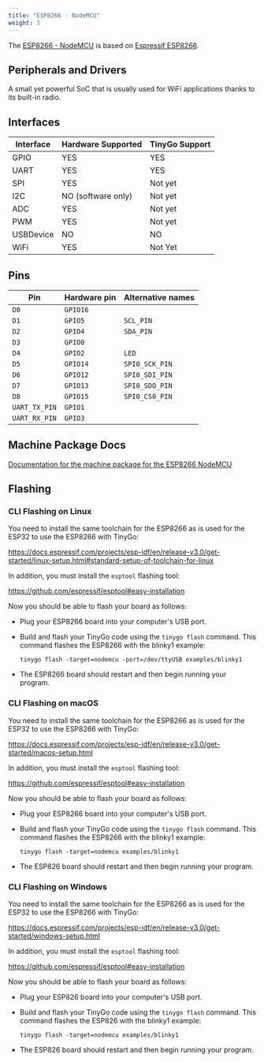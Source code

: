 ```yaml
---
title: "ESP8266 - NodeMCU"
weight: 3
---
```


The [ESP8266 - NodeMCU](https://en.wikipedia.org/wiki/NodeMCU) is based on [Espressif ESP8266](https://www.espressif.com/en/products/socs/esp8266).

## Peripherals and Drivers

A small yet powerful SoC that is usually used for WiFi applications thanks to its built-in radio.

## Interfaces

| Interface | Hardware Supported | TinyGo Support |
| --------- | ------------- | ----- |
| GPIO      | YES | YES |
| UART      | YES | YES |
| SPI       | YES | Not yet |
| I2C       | NO (software only) | Not yet |
| ADC       | YES | Not yet |
| PWM       | YES | Not yet |
| USBDevice | NO  | NO  |
| WiFi      | YES | Not Yet |

## Pins

| Pin               | Hardware pin | Alternative names |
| ----------------- | ------------ | ----------------- |
| `D0`              | `GPIO16`     |                   |
| `D1`              | `GPIO5`      | `SCL_PIN`         |
| `D2`              | `GPIO4`      | `SDA_PIN`         |
| `D3`              | `GPIO0`      |                   |
| `D4`              | `GPIO2`      | `LED`             |
| `D5`              | `GPIO14`     | `SPI0_SCK_PIN`    |
| `D6`              | `GPIO12`     | `SPI0_SDI_PIN`    |
| `D7`              | `GPIO13`     | `SPI0_SDO_PIN`    |
| `D8`              | `GPIO15`     | `SPI0_CS0_PIN`    |
| `UART_TX_PIN`     | `GPIO1`      |                   |
| `UART_RX_PIN`     | `GPIO3`      |                   |

## Machine Package Docs

[Documentation for the machine package for the ESP8266 NodeMCU](../machine/nodemcu)

## Flashing

### CLI Flashing on Linux

You need to install the same toolchain for the ESP8266 as is used for the ESP32 to use the ESP8266 with TinyGo:

https://docs.espressif.com/projects/esp-idf/en/release-v3.0/get-started/linux-setup.html#standard-setup-of-toolchain-for-linux

In addition, you must install the `esptool` flashing tool:

https://github.com/espressif/esptool#easy-installation

Now you should be able to flash your board as follows:

- Plug your ESP8266 board into your computer's USB port.
- Build and flash your TinyGo code using the `tinygo flash` command. This command flashes the ESP8266 with the blinky1 example:

    ```shell
    tinygo flash -target=nodemcu -port=/dev/ttyUSB examples/blinky1
    ```

- The ESP8266 board should restart and then begin running your program.

### CLI Flashing on macOS

You need to install the same toolchain for the ESP8266 as is used for the ESP32 to use the ESP8266 with TinyGo:

https://docs.espressif.com/projects/esp-idf/en/release-v3.0/get-started/macos-setup.html

In addition, you must install the `esptool` flashing tool:

https://github.com/espressif/esptool#easy-installation

Now you should be able to flash your board as follows:

- Plug your ESP8266 board into your computer's USB port.
- Build and flash your TinyGo code using the `tinygo flash` command. This command flashes the ESP8266 with the blinky1 example:

    ```shell
    tinygo flash -target=nodemcu examples/blinky1
    ```

- The ESP826 board should restart and then begin running your program.

### CLI Flashing on Windows

You need to install the same toolchain for the ESP8266 as is used for the ESP32 to use the ESP8266 with TinyGo:

https://docs.espressif.com/projects/esp-idf/en/release-v3.0/get-started/windows-setup.html

In addition, you must install the `esptool` flashing tool:

https://github.com/espressif/esptool#easy-installation

Now you should be able to flash your board as follows:

- Plug your ESP826 board into your computer's USB port.
- Build and flash your TinyGo code using the `tinygo flash` command. This command flashes the ESP826 with the blinky1 example:

    ```shell
    tinygo flash -target=nodemcu examples/blinky1
    ```

- The ESP826 board should restart and then begin running your program.
